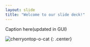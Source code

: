 ```yaml
---
layout: slide
title: "Welcome to our slide deck!"
---
```


Caption here(updated in GUI)

![cherryontop-o-cat](https://octodex.github.com/images/cherryontop-o-cat.png)
{: .center}
